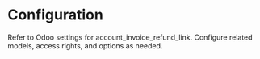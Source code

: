 # Configuration

Refer to Odoo settings for account_invoice_refund_link. Configure related models, access rights, and options as needed.
